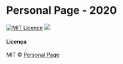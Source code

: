 # Personal Page - 2020
[![MIT Licence](https://badges.frapsoft.com/os/mit/mit.svg?v=103)](https://opensource.org/licenses/mit-license.php)
 [![](https://img.shields.io/badge/author-pedro-purple)]()
#### Licença
MIT © <a href="https://github.com/pofreire/personal-page">Personal Page</a>
